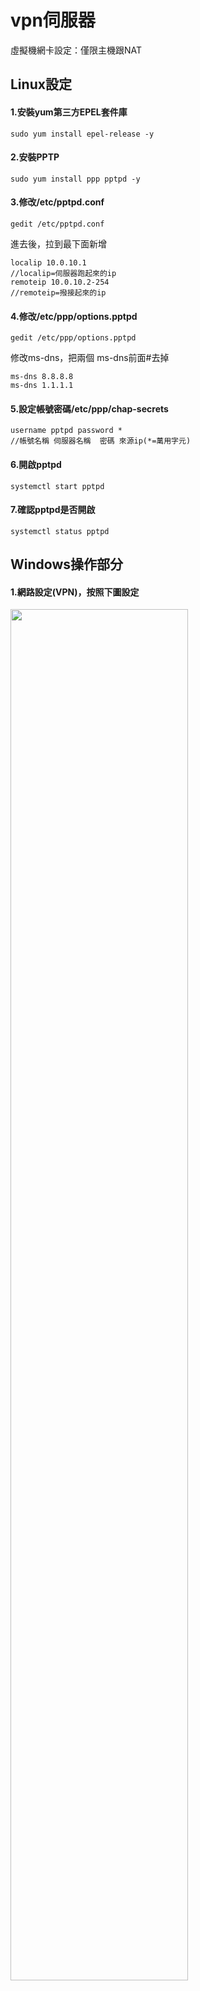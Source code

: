 # vpn伺服器
虛擬機網卡設定：僅限主機跟NAT
## Linux設定
#### 1.安裝yum第三方EPEL套件庫
```
sudo yum install epel-release -y
```
#### 2.安裝PPTP
```
sudo yum install ppp pptpd -y
```
#### 3.修改/etc/pptpd.conf
```
gedit /etc/pptpd.conf
```
進去後，拉到最下面新增
```
localip 10.0.10.1
//localip=伺服器跑起來的ip 
remoteip 10.0.10.2-254
//remoteip=撥接起來的ip 
```
#### 4.修改/etc/ppp/options.pptpd
```
gedit /etc/ppp/options.pptpd
```
修改ms-dns，把兩個 ms-dns前面#去掉
```
ms-dns 8.8.8.8
ms-dns 1.1.1.1
```
#### 5.設定帳號密碼/etc/ppp/chap-secrets
```
username pptpd password *
//帳號名稱 伺服器名稱  密碼 來源ip(*=萬用字元)
```
#### 6.開啟pptpd
```
systemctl start pptpd
```
#### 7.確認pptpd是否開啟
```
systemctl status pptpd
```
## Windows操作部分
#### 1.網路設定(VPN)，按照下圖設定

<img src="https://github.com/syuan0327/linux2/blob/master/vpn.JPG" width="75%">

#### 2.連線VPN
#### 3.打開命令提示字元，輸入ipcofig
會出現一張ppp介面卡centos
## 檢查
#### 1.ping ppp0位址
Windows：
```
ping 10.0.10.1
```
#### 2.restart sshd
```
systemctl restart sshd
```
然後開啟Putty，輸入ppp0位址，如果可以連線，即成功。
#### 3.restart httpd
```
systemctl restart httpd
```
然後開啟google，輸入10.0.10.1，如果可以連線，即成功。
